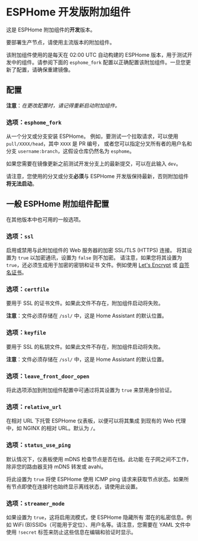 # ESPHome 开发版附加组件

这是 ESPHome 附加组件的**开发**版本。

要部署生产节点，请使用主流版本的附加组件。

该附加组件使用的是每天在 02:00 UTC 自动构建的 ESPHome 版本，用于测试开发中的组件。请参阅下面的 `esphome_fork` 配置以正确配置该附加组件。一旦您更新了配置，请确保重建镜像。

## 配置

**注意**：_在更改配置时，请记得重新启动附加组件。_

### 选项：`esphome_fork`

从一个分叉或分支安装 ESPHome。
例如，要测试一个拉取请求，可以使用 `pull/XXXX/head`，其中 `XXXX` 是 PR 编号，
或者您可以指定分叉所有者的用户名和分支 `username:branch`，这假设仓库仍然名为 `esphome`。

如果您需要在镜像更新之前测试开发分支上的最新提交，可以在此输入 `dev`。

请注意，您使用的分叉或分支**必须**与 ESPHome 开发版保持最新，否则附加组件**将无法启动**。

## 一般 ESPHome 附加组件配置

在其他版本中也可用的一般选项。

### 选项：`ssl`

启用或禁用与此附加组件的 Web 服务器的加密 SSL/TLS (HTTPS) 连接。
将其设置为 `true` 以加密通讯，设置为 `false` 则不加密。
请注意，如果您将其设置为 `true`，还必须生成用于加密的密钥和证书
文件。例如使用 [Let's Encrypt](https://www.home-assistant.io/addons/lets_encrypt/)
或 [自签名证书](https://www.home-assistant.io/docs/ecosystem/certificates/tls_self_signed_certificate/)。

### 选项：`certfile`

要用于 SSL 的证书文件。如果此文件不存在，附加组件启动将失败。

**注意**：文件必须存储在 `/ssl/` 中，这是 Home Assistant 的默认位置。

### 选项：`keyfile`

要用于 SSL 的私钥文件。如果此文件不存在，附加组件启动将失败。

**注意**：文件必须存储在 `/ssl/` 中，这是 Home Assistant 的默认位置。

### 选项：`leave_front_door_open`

将此选项添加到附加组件配置中可通过将其设置为 `true` 来禁用身份验证。

### 选项：`relative_url`

在相对 URL 下托管 ESPHome 仪表板，以便可以将其集成
到现有的 Web 代理中，如 NGINX 的相对 URL。默认为 `/`。

### 选项：`status_use_ping`

默认情况下，仪表板使用 mDNS 检查节点是否在线。此功能
在子网之间不工作，除非您的路由器支持 mDNS 转发或 avahi。

将此设置为 `true` 将使 ESPHome 使用 ICMP ping 请求来获取节点状态。如果所有节点即使在连接时也始终显示离线状态，请使用此设置。

### 选项：`streamer_mode`

如果设置为 `true`，这将启用流模式，使 ESPHome 隐藏所有
潜在的私密信息。例如 WiFi (B)SSIDs（可能用于定位）、用户名等。请注意，您需要在 YAML 文件中使用
`!secret` 标签来防止这些信息在编辑和验证时显示。